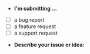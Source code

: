 * **I'm submitting ...**
- [ ] a bug report
- [ ] a feature request
- [ ] a support request

* **Describe your issue or idea:**

